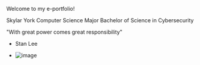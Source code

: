 Welcome to my e-portfolio!

Skylar York
Computer Science Major
Bachelor of Science in Cybersecurity

"With great power comes great responsibility"

- Stan Lee

- ![image](https://github.com/SkylarYork/Skylar-York-Portfolio-2024-/assets/160919133/63ebebb7-a1e4-44cb-84f4-f62fe617bd2e)

